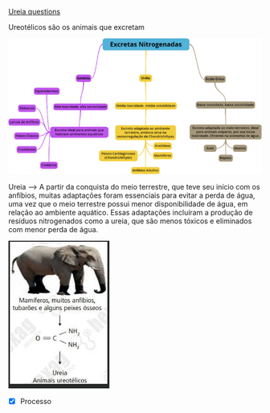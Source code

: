 [Ureia questions](Ureia%20questions.md)

Ureotélicos são os animais que excretam

![](Imagens/mapa-bio-Excretas_Nitrogenadas-748x400%201.png)

Ureia –> A partir da conquista do meio terrestre, que teve seu início com os anfíbios, muitas adaptações foram essenciais para evitar a perda de água, uma vez que o meio terrestre possui menor disponibilidade de água, em relação ao ambiente aquático. Essas adaptações incluíram a produção de resíduos nitrogenados como a ureia, que são menos tóxicos e eliminados com menor perda de água. 

![](Imagens/paste-25ce043849278587662b369e3f1c93c6f3bb2829.jpg)

- [x] Processo 
